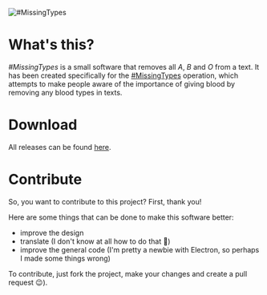 ![#MissingTypes](http://i.imgur.com/jdBGOeT.png)

# What's this?

_#MissingTypes_ is a small software that removes all _A_, _B_ and _O_ from a text. It has been created specifically for the [#MissingTypes](https://twitter.com/search?q=%23missingtypes&src=typd) operation, which attempts to make people aware of the importance of giving blood by removing any blood types in texts.

# Download

All releases can be found [here](https://github.com/Deuchnord/MissingTypes/releases).

# Contribute

So, you want to contribute to this project? First, thank you!

Here are some things that can be done to make this software better:

- improve the design
- translate (I don't know at all how to do that 🙁)
- improve the general code (I'm pretty a newbie with Electron, so perhaps I made some things wrong)

To contribute, just fork the project, make your changes and create a pull request 😉).
